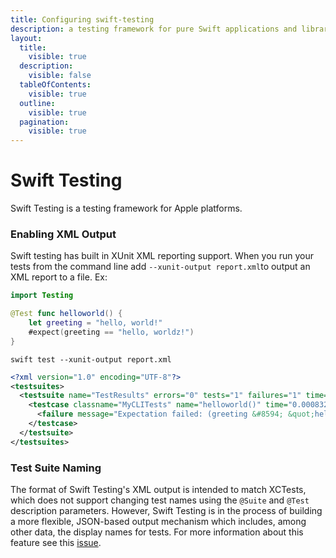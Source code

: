 ```yaml
---
title: Configuring swift-testing
description: a testing framework for pure Swift applications and libraries.
layout:
  title:
    visible: true
  description:
    visible: false
  tableOfContents:
    visible: true
  outline:
    visible: true
  pagination:
    visible: true
---
```

# Swift Testing

Swift Testing is a testing framework for Apple platforms.

### Enabling XML Output
Swift testing has built in XUnit XML reporting support. When you run your tests from the command line add `--xunit-output report.xml`to output an XML report to a file. Ex:

```swift
import Testing

@Test func helloworld() {
    let greeting = "hello, world!"
    #expect(greeting == "hello, worldz!")
}
```
```shell
swift test --xunit-output report.xml
```
```xml
<?xml version="1.0" encoding="UTF-8"?>
<testsuites>
  <testsuite name="TestResults" errors="0" tests="1" failures="1" time="0.001664833">
    <testcase classname="MyCLITests" name="helloworld()" time="0.000832083">
      <failure message="Expectation failed: (greeting &#8594; &quot;hello, world!&quot;) == &quot;hello, worldz!&quot;" />
    </testcase>
  </testsuite>
</testsuites>

```


### Test Suite Naming

The format of Swift Testing's  XML output is intended to match XCTests, which does not support changing test names using the `@Suite` and `@Test` description parameters. However, Swift Testing is in the process of building a more flexible, JSON-based output mechanism which includes, among other data, the display names for tests. For more information about this feature see this [issue](https://github.com/apple/swift-testing/pull/479).







